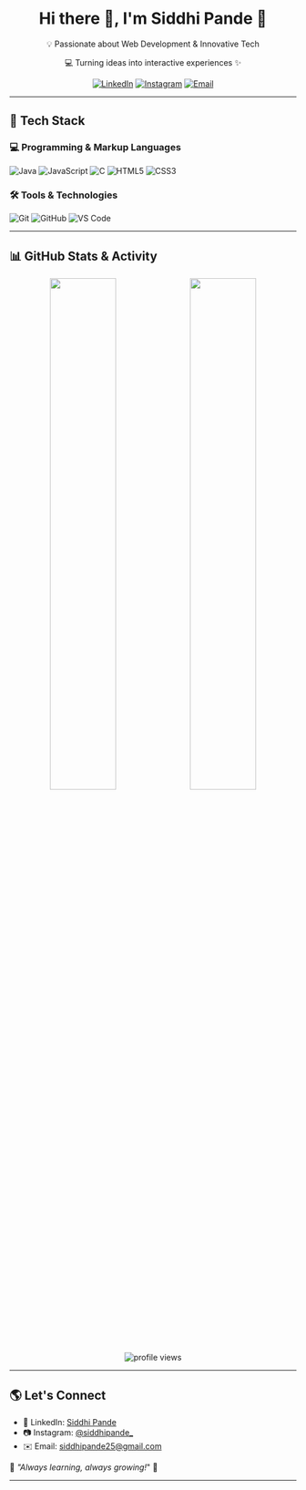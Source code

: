 <h1 align="center">Hi there 👋, I'm Siddhi Pande 🚀</h1>

<p align="center">💡 Passionate about Web Development & Innovative Tech </p>
<p align="center">💻 Turning ideas into interactive experiences ✨</p>

<p align="center">
  <a href="https://linkedin.com/in/siddhipande25" target="_blank"><img alt="LinkedIn" src="https://img.shields.io/badge/LinkedIn-0077B5?style=for-the-badge&logo=linkedin&logoColor=white" /></a>
  <a href="https://instagram.com/siddhipande_" target="_blank"><img alt="Instagram" src="https://img.shields.io/badge/Instagram-E4405F?style=for-the-badge&logo=instagram&logoColor=white" /></a>
  <a href="siddhipande25@gmail.com"><img alt="Email" src="https://img.shields.io/badge/Email-D14836?style=for-the-badge&logo=gmail&logoColor=white"></a>
</p>

---

## 🚀 Tech Stack

### 💻 Programming & Markup Languages
![Java](https://img.shields.io/badge/-Java-000?style=for-the-badge&logo=java)
![JavaScript](https://img.shields.io/badge/-JavaScript-F7DF1E?style=for-the-badge&logo=javascript&logoColor=black)
![C](https://img.shields.io/badge/-C-00599C?style=for-the-badge&logo=c&logoColor=white)
![HTML5](https://img.shields.io/badge/-HTML5-E34F26?style=for-the-badge&logo=html5&logoColor=white)
![CSS3](https://img.shields.io/badge/-CSS3-1572B6?style=for-the-badge&logo=css3&logoColor=white)

### 🛠️ Tools & Technologies
![Git](https://img.shields.io/badge/-Git-F05032?style=for-the-badge&logo=git&logoColor=white)
![GitHub](https://img.shields.io/badge/-GitHub-181717?style=for-the-badge&logo=github)
![VS Code](https://img.shields.io/badge/VS%20Code-007ACC?style=for-the-badge&logo=visual-studio-code&logoColor=white)

---

## 📊 GitHub Stats & Activity
<p align="center">
  <img width="48%" src="https://github-readme-stats.vercel.app/api?username=siddhipande25&show_icons=true&theme=radical" />
  <img width="48%" src="https://github-readme-streak-stats.herokuapp.com/?user=siddhipande25&theme=radical" />
</p>

<p align="center">
  <img src="https://komarev.com/ghpvc/?username=siddhipande25&style=flat-square&color=blue" alt="profile views"/>
</p>

---

## 🌎 Let's Connect
- 💼 LinkedIn: [Siddhi Pande](https://www.linkedin.com/in/siddhipande25/)
- 📷 Instagram: [@siddhipande_](https://instagram.com/siddhipande_)
- ✉️ Email: [siddhipande25@gmail.com](siddhipande@example.com)

🔹 _"Always learning, always growing!_" 🚀

---
